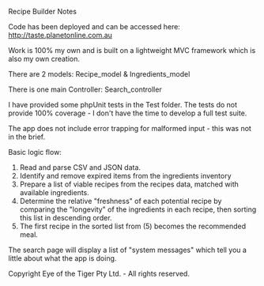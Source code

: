 Recipe Builder Notes

Code has been deployed and can be accessed here:
http://taste.planetonline.com.au

Work is 100% my own and is built on a lightweight MVC framework which is also my own creation.

There are 2 models: Recipe_model & Ingredients_model

There is one main Controller: Search_controller

I have provided some phpUnit tests in the Test folder. The tests do not provide 100% coverage - I don't have the time to develop a full test suite.

The app does not include error trapping for malformed input - this was not in the brief.

Basic logic flow:

1. Read and parse CSV and JSON data.
2. Identify and remove expired items from the ingredients inventory
3. Prepare a list of viable recipes from the recipes data, matched with available ingredients.
4. Determine the relative "freshness" of each potential recipe by comparing the "longevity" of the ingredients in each recipe, then sorting this list in descending order.
5. The first recipe in the sorted list from (5) becomes the recommended meal. 

The search page will display a list of "system messages" which tell you a little about what the app is doing.

Copyright Eye of the Tiger Pty Ltd. - All rights reserved.




